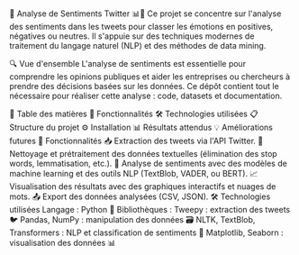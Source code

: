 🌟 Analyse de Sentiments Twitter 📊💬
Ce projet se concentre sur l'analyse des sentiments dans les tweets pour classer les émotions en positives, négatives ou neutres. Il s'appuie sur des techniques modernes de traitement du langage naturel (NLP) et des méthodes de data mining.

🔍 Vue d'ensemble
L'analyse de sentiments est essentielle pour comprendre les opinions publiques et aider les entreprises ou chercheurs à prendre des décisions basées sur les données. Ce dépôt contient tout le nécessaire pour réaliser cette analyse : code, datasets et documentation.

📂 Table des matières
🚀 Fonctionnalités
🛠️ Technologies utilisées
📋 Structure du projet
⚙️ Installation
📊 Résultats attendus
💡 Améliorations futures
🚀 Fonctionnalités
📥 Extraction des tweets via l'API Twitter.
🧹 Nettoyage et prétraitement des données textuelles (élimination des stop words, lemmatisation, etc.).
🤖 Analyse de sentiments avec des modèles de machine learning et des outils NLP (TextBlob, VADER, ou BERT).
📈 Visualisation des résultats avec des graphiques interactifs et nuages de mots.
📤 Export des données analysées (CSV, JSON).
🛠️ Technologies utilisées
Langage : Python 🐍
Bibliothèques :
Tweepy : extraction des tweets 🐦
Pandas, NumPy : manipulation des données 🗃️
NLTK, TextBlob, Transformers : NLP et classification de sentiments 🧠
Matplotlib, Seaborn : visualisation des données 📊
